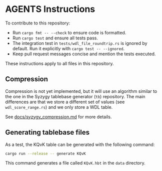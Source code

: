 # AGENTS Instructions

To contribute to this repository:

- Run `cargo fmt -- --check` to ensure code is formatted.
- Run `cargo test` and ensure all tests pass.
- The integration test in `tests/wdl_file_roundtrip.rs` is ignored by default. Run it explicitly with `cargo test -- --ignored`.
- Keep pull request messages concise and mention the tests executed.

These instructions apply to all files in this repository.

## Compression

Compression is not yet implemented, but it will use an algorithm similar to the one in the Syzygy tablebase generator (`tb`) repository.
The main differences are that we store a different set of values (see `wdl_score_range.rs`) and we only store a WDL table.

See [docs/syzygy_compression.md](docs/syzygy_compression.md) for more details.

## Generating tablebase files

As a test, the KQvK table can be generated with the following command:

```bash
cargo run --release -- generate KQvK
```

This command generates a file called `KQvK.hbt` in the `data` directory.

